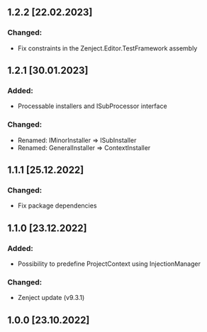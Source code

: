 ## 1.2.2 [22.02.2023]

### Changed:
- Fix constraints in the Zenject.Editor.TestFramework assembly

## 1.2.1 [30.01.2023]

### Added:
- Processable installers and ISubProcessor<T> interface
### Changed:
- Renamed: IMinorInstaller => ISubInstaller
- Renamed: GeneralInstaller => ContextInstaller

## 1.1.1 [25.12.2022]

### Changed:
- Fix package dependencies

## 1.1.0 [23.12.2022]

### Added:
- Possibility to predefine ProjectContext using InjectionManager
### Changed:
- Zenject update (v9.3.1)

## 1.0.0 [23.10.2022]